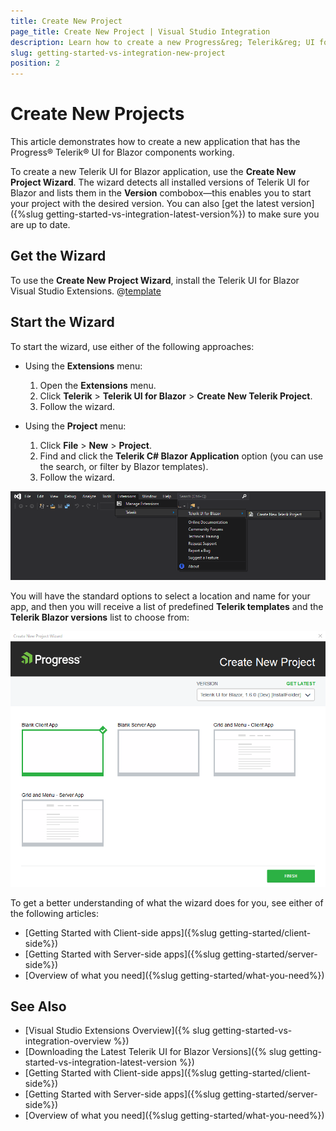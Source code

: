 ```yaml
---
title: Create New Project
page_title: Create New Project | Visual Studio Integration
description: Learn how to create a new Progress&reg; Telerik&reg; UI for Blazor project with our Visual Studio Templates.
slug: getting-started-vs-integration-new-project
position: 2
---
```


# Create New Projects

This article demonstrates how to create a new application that has the Progress&reg; Telerik&reg; UI for Blazor components working.

To create a new Telerik UI for Blazor application, use the **Create New Project Wizard**. The wizard detects all installed versions of Telerik UI for Blazor and lists them in the **Version** combobox&mdash;this enables you to start your project with the desired version. You can also [get the latest version]({%slug getting-started-vs-integration-latest-version%}) to make sure you are up to date.

## Get the Wizard

To use the **Create New Project Wizard**, install the Telerik UI for Blazor Visual Studio Extensions. @[template](/_contentTemplates/common/general-info.md#vsx-download)


## Start the Wizard

To start the wizard, use either of the following approaches:

* Using the **Extensions** menu:

    1. Open the **Extensions** menu.
    1. Click **Telerik** > **Telerik UI for Blazor** > **Create New Telerik Project**.
    1. Follow the wizard.

* Using the **Project** menu:

    1. Click **File** > **New** > **Project**.
    1. Find and click the **Telerik C# Blazor Application** option (you can use the search, or filter by Blazor templates).
    1. Follow the wizard.
    
![Start the New Project Wizard](images/vs-ext-create-new-project-entry.png)

You will have the standard options to select a location and name for your app, and then you will receive a list of predefined **Telerik templates** and the **Telerik Blazor versions** list to choose from:

![The Create New Project Wizard Templates Options](images/new-project-wizard-templates-options.png)



To get a better understanding of what the wizard does for you, see either of the following articles:

* [Getting Started with Client-side apps]({%slug getting-started/client-side%})
* [Getting Started with Server-side apps]({%slug getting-started/server-side%})
* [Overview of what you need]({%slug getting-started/what-you-need%})

## See Also

* [Visual Studio Extensions Overview]({% slug getting-started-vs-integration-overview %})
* [Downloading the Latest Telerik UI for Blazor Versions]({% slug getting-started-vs-integration-latest-version %})
* [Getting Started with Client-side apps]({%slug getting-started/client-side%})
* [Getting Started with Server-side apps]({%slug getting-started/server-side%})
* [Overview of what you need]({%slug getting-started/what-you-need%})

